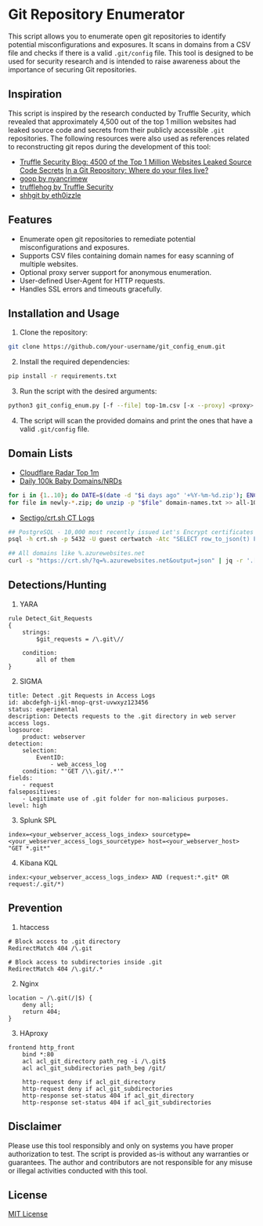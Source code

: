 # Git Repository Enumerator

This script allows you to enumerate open git repositories to identify potential misconfigurations and exposures. It scans in domains from a CSV file and checks if there is a valid `.git/config` file. This tool is designed to be used for security research and is intended to raise awareness about the importance of securing Git repositories.

## Inspiration
This script is inspired by the research conducted by Truffle Security, which revealed that approximately 4,500 out of the top 1 million websites had leaked source code and secrets from their publicly accessible `.git` repositories. The following resources were also used as references related to reconstructing git repos during the development of this tool:

- [Truffle Security Blog: 4500 of the Top 1 Million Websites Leaked Source Code Secrets](https://trufflesecurity.com/blog/4500-of-the-top-1-million-websites-leaked-source-code-secrets/)
[In a Git Repository: Where do your files live?](https://jvns.ca/blog/2023/09/14/in-a-git-repository--where-do-your-files-live-/)
- [goop by nyancrimew](https://github.com/nyancrimew/goop)
- [trufflehog by Truffle Security](https://github.com/trufflesecurity/trufflehog/)
- [shhgit by eth0izzle](https://github.com/eth0izzle/shhgit)

## Features
- Enumerate open git repositories to remediate potential misconfigurations and exposures.
- Supports CSV files containing domain names for easy scanning of multiple websites.
- Optional proxy server support for anonymous enumeration.
- User-defined User-Agent for HTTP requests.
- Handles SSL errors and timeouts gracefully.

## Installation and Usage
1. Clone the repository:
```bash
git clone https://github.com/your-username/git_config_enum.git
```
2. Install the required dependencies:
```bash
pip install -r requirements.txt
```
3. Run the script with the desired arguments:
```bash
python3 git_config_enum.py [-f --file] top-1m.csv [-x --proxy] <proxy> socks5://user:pass@hostname:port
```

4. The script will scan the provided domains and print the ones that have a valid `.git/config` file.

## Domain Lists
- [Cloudflare Radar Top 1m](https://radar.cloudflare.com/charts/LargerTopDomainsTable/attachment?id=699&top=1000000)
- [Daily 100k Baby Domains/NRDs](https://www.whoisds.com/newly-registered-domains)
```bash
for i in {1..10}; do DATE=$(date -d "$i days ago" '+%Y-%m-%d.zip'); ENCODED=$(echo -n $DATE | base64); curl -s https://www.whoisds.com/whois-database/newly-registered-domains/$ENCODED/nrd -o $DATE; done
for file in newly-*.zip; do unzip -p "$file" domain-names.txt >> all-10d-nrd.csv; done
```
- [Sectigo/crt.sh CT Logs](https://crt.sh/)
```bash
## PostgreSQL - 10,000 most recently issued Let's Encrypt certificates CA_ID 183283 https://crt.sh/?caid=183283
psql -h crt.sh -p 5432 -U guest certwatch -Atc "SELECT row_to_json(t) FROM (SELECT c.ID, c.ISSUER_CA_ID, x509_subjectName(c.CERTIFICATE) SUBJECT_NAME, x509_notBefore(c.CERTIFICATE) NOT_BEFORE, x509_notAfter(c.CERTIFICATE) NOT_AFTER, encode(x509_serialNumber(c.CERTIFICATE), 'hex') SERIAL_NUMBER FROM certificate c WHERE c.ISSUER_CA_ID = 183283::integer ORDER BY NOT_BEFORE DESC OFFSET 0 LIMIT 10000) t" | jq -r '(.subject_name | ltrimstr("CN=") | ltrimstr("*."))' | awk '!seen[$0]++' > le.csv

## All domains like %.azurewebsites.net
curl -s "https://crt.sh/?q=%.azurewebsites.net&output=json" | jq -r '.[] | .common_name | ltrimstr("*.") | ascii_downcase' | awk '!seen[$0]++' > azurewebsites.net.csv
```

## Detections/Hunting
1. YARA
```
rule Detect_Git_Requests
{
    strings:
        $git_requests = /\.git\//

    condition:
        all of them
}
```
2. SIGMA
```
title: Detect .git Requests in Access Logs
id: abcdefgh-ijkl-mnop-qrst-uvwxyz123456
status: experimental
description: Detects requests to the .git directory in web server access logs.
logsource:
    product: webserver
detection:
    selection:
        EventID:
            - web_access_log
    condition: "'GET /\\.git/.*'"
fields:
    - request
falsepositives:
    - Legitimate use of .git folder for non-malicious purposes.
level: high
```
3. Splunk SPL
```
index=<your_webserver_access_logs_index> sourcetype=<your_webserver_access_logs_sourcetype> host=<your_webserver_host> "GET *.git*"
```
4. Kibana KQL
```
index:<your_webserver_access_logs_index> AND (request:*.git* OR request:/.git/*)
```

## Prevention
1. htaccess
```
# Block access to .git directory
RedirectMatch 404 /\.git

# Block access to subdirectories inside .git
RedirectMatch 404 /\.git/.*
```
2. Nginx
```
location ~ /\.git(/|$) {
    deny all;
    return 404;
}
```
3. HAproxy
```
frontend http_front
    bind *:80
    acl acl_git_directory path_reg -i /\.git$
    acl acl_git_subdirectories path_beg /git/

    http-request deny if acl_git_directory
    http-request deny if acl_git_subdirectories
    http-response set-status 404 if acl_git_directory
    http-response set-status 404 if acl_git_subdirectories
```

## Disclaimer
Please use this tool responsibly and only on systems you have proper authorization to test. The script is provided as-is without any warranties or guarantees. The author and contributors are not responsible for any misuse or illegal activities conducted with this tool.

## License
[MIT License](LICENSE)

